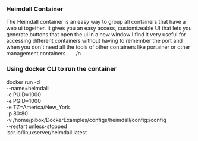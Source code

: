 ### Heimdall Container

The Heimdall container is an easy way to group all containers that have a web ui together.
It gives you an easy access, customizeable UI that lets you generate buttons that open the ui in a new window
I find it very useful for accessing different containers without having to remember the port and when you don't need all the tools of other containers like portainer or other management containers
&nbsp;
&nbsp;
&nbsp;
/n
### Using docker CLI to run the container
docker run -d \
  --name=heimdall \
  -e PUID=1000 \
  -e PGID=1000 \
  -e TZ=America/New_York \
  -p 80:80 \
  -v /home/pibox/DockerExamples/configs/heimdall/config:/config \
  --restart unless-stopped \
  lscr.io/linuxserver/heimdall:latest


